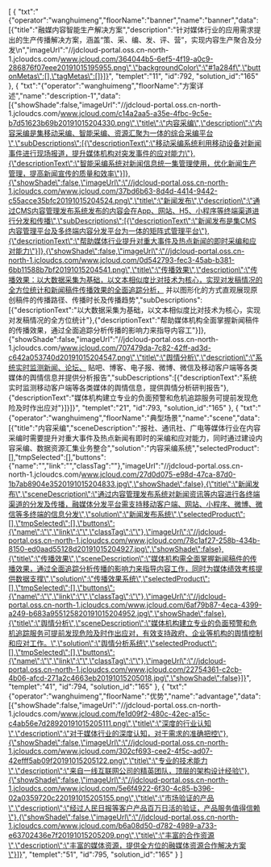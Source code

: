 [
	{
		"txt":"{\"operator\":\"wanghuimeng\",\"floorName\":\"banner\",\"name\":\"banner\",\"data\":[{\"title\":\"融媒内容智能生产解决方案\",\"description\":\"针对媒体行业的应用需求提出的生产传播解决方案，涵盖“策、采、编、发、评、营”，实现内容生产聚合及分发\\n\",\"imageUrl\":\"//jdcloud-portal.oss.cn-north-1.jcloudcs.com/www.jcloud.com/364044b5-6ef5-4f19-a0c9-286876f07eee20191015195955.png\",\"backgroundColor\":\"#1a284f\",\"buttonMetas\":[],\"tagMetas\":[]}]}",
		"templet":"11",
		"id":792,
		"solution_id":"165"
	},
	{
		"txt":"{\"operator\":\"wanghuimeng\",\"floorName\":\"方案详述\",\"name\":\"description-1\",\"data\":[{\"showShade\":false,\"imageUrl\":\"//jdcloud-portal.oss.cn-north-1.jcloudcs.com/www.jcloud.com/c14a2aa5-a35e-4fbc-9c5e-b7d51623b69b20191015204330.png\",\"title\":\"内容采编\",\"description\":\"内容采编是集移动采编、智能采编、资源汇聚为一体的综合采编平台\",\"subDescriptions\":[{\"descriptionText\":\"移动采编系统利用移动设备对新闻事件进行现场报道，提升媒体机构对突发事件的应对能力\"},{\"descriptionText\":\"智能采编系统对新闻信息统一集管理使用，优化新闻生产管理，提高新闻宣传的质量和效率\"}]},{\"showShade\":false,\"imageUrl\":\"//jdcloud-portal.oss.cn-north-1.jcloudcs.com/www.jcloud.com/37bd6b63-8d4d-4414-9442-c55acce35bfc20191015204524.png\",\"title\":\"新闻发布\",\"description\":\"通过CMS内容管理发布系统发布的内容会在App、网站、H5、小程序等终端渠道进行分发和传播\",\"subDescriptions\":[{\"descriptionText\":\"新闻发布是集CMS内容管理平台及多终端内容分发平台为一体的矩阵式管理平台\"},{\"descriptionText\":\"帮助媒体行业提升对重大事件及热点新闻的即时采编和应对能力\"}]},{\"showShade\":false,\"imageUrl\":\"//jdcloud-portal.oss.cn-north-1.jcloudcs.com/www.jcloud.com/0d542793-fec3-45ab-b381-6bb11588b7bf20191015204541.png\",\"title\":\"传播效果\",\"description\":\"传播效果：以大数据采集为基础，以文本相似度比对技术为核心，实现对发稿情况的全方位统计和新闻稿件传播效果的全面追踪分析， 并以图形化的方式直观展现原创稿件的传播路径、传播时长及传播趋势\",\"subDescriptions\":[{\"descriptionText\":\"以大数据采集为基础，以文本相似度比对技术为核心，实现对发稿情况的全方位统计\"},{\"descriptionText\":\"帮助媒体机构全面掌握新闻稿件的传播效果，通过全面追踪分析传播的影响力来指导内容工\"}]},{\"showShade\":false,\"imageUrl\":\"//jdcloud-portal.oss.cn-north-1.jcloudcs.com/www.jcloud.com/707479da-7c82-42ff-ad3d-c642a053740d20191015204547.png\",\"title\":\"舆情分析\",\"description\":\"系统实时监测新闻、论坛、 贴吧、博客、电子报、微博、微信及移动客户端等各类媒体的舆情信息并提供分析报告\",\"subDescriptions\":[{\"descriptionText\":\"系统实时监测移动客户端等各类媒体的舆情信息，提供舆情分析研判报告\"},{\"descriptionText\":\"媒体机构建立专业的负面预警和危机追踪服务可提前发现危险及时作出应对\"}]}]}",
		"templet":"21",
		"id":793,
		"solution_id":"165"
	},
	{
		"txt":"{\"operator\":\"wanghuimeng\",\"floorName\":\"典型场景\",\"name\":\"scene\",\"data\":[{\"title\":\"内容采编\",\"sceneDescription\":\"报社、通讯社、广电等媒体行业在内容采编时需要提升对重大事件及热点新闻有即时的采编和应对能力，同时通过建设内容采编、数据资源汇集业务整合\",\"solution\":\"内容采编系统\",\"selectedProduct\":[],\"tmpSelected\":[],\"buttons\":{\"name\":\"\",\"link\":\"\",\"classTag\":\"\"},\"imageUrl\":\"//jdcloud-portal.oss.cn-north-1.jcloudcs.com/www.jcloud.com/27d0d075-e98d-47ca-87d0-1b7ab8904e3520191015204833.jpg\",\"showShade\":false},{\"title\":\"新闻发布\",\"sceneDescription\":\"通过内容管理发布系统对新闻资讯等内容进行各终端渠道的分发及传播，融媒体分发平台需支持移动客户端、网站、小程序、微博、微信等多终端的信息分发\",\"solution\":\"新闻发布系统\",\"selectedProduct\":[],\"tmpSelected\":[],\"buttons\":{\"name\":\"\",\"link\":\"\",\"classTag\":\"\"},\"imageUrl\":\"//jdcloud-portal.oss.cn-north-1.jcloudcs.com/www.jcloud.com/78c1af27-258b-434b-8150-ed0aad55128d20191015204927.jpg\",\"showShade\":false},{\"title\":\"传播效果\",\"sceneDescription\":\"媒体机构需全面掌握新闻稿件的传播效果，通过全面追踪分析传播的影响力来指导内容工作，同时为媒体绩效考核提供数据支撑\",\"solution\":\"传播效果系统\",\"selectedProduct\":[],\"tmpSelected\":[],\"buttons\":{\"name\":\"\",\"link\":\"\",\"classTag\":\"\"},\"imageUrl\":\"//jdcloud-portal.oss.cn-north-1.jcloudcs.com/www.jcloud.com/6af79b87-4eca-4399-a249-b683a955125820191015204952.jpg\",\"showShade\":false},{\"title\":\"舆情分析\",\"sceneDescription\":\"媒体机构建立专业的负面预警和危机追踪服务可提前发现危险及时作出应对，有效支持政府、企业等机构的舆情控制和应对工作。\",\"solution\":\"舆情分析系统\",\"selectedProduct\":[],\"tmpSelected\":[],\"buttons\":{\"name\":\"\",\"link\":\"\",\"classTag\":\"\"},\"imageUrl\":\"//jdcloud-portal.oss.cn-north-1.jcloudcs.com/www.jcloud.com/22754361-c2cb-4b06-afcd-271a2c4663eb20191015205018.jpg\",\"showShade\":false}]}",
		"templet":"41",
		"id":794,
		"solution_id":"165"
	},
	{
		"txt":"{\"operator\":\"wanghuimeng\",\"floorName\":\"优势\",\"name\":\"advantage\",\"data\":[{\"showShade\":false,\"imageUrl\":\"//jdcloud-portal.oss.cn-north-1.jcloudcs.com/www.jcloud.com/fe1d09f2-480c-42ec-a15c-c4ab56e7d28920191015205111.png\",\"title\":\"深度的行业认知\",\"description\":\"对于媒体行业的深度认知，对于需求的准确把控\"},{\"showShade\":false,\"imageUrl\":\"//jdcloud-portal.oss.cn-north-1.jcloudcs.com/www.jcloud.com/302cf693-cee2-4f5c-ad07-42efff5ab09f20191015205122.png\",\"title\":\"专业的技术能力\",\"description\":\"来自一线互联网公司的精英团队，顶层的架构设计经验\"},{\"showShade\":false,\"imageUrl\":\"//jdcloud-portal.oss.cn-north-1.jcloudcs.com/www.jcloud.com/5e6f4922-6f30-4c85-b396-02a0359720c220191015205155.png\",\"title\":\"市场验证的产品\",\"description\":\"经过人民日报等客户产品百万日活的验证，产品服务值得信赖\"},{\"showShade\":false,\"imageUrl\":\"//jdcloud-portal.oss.cn-north-1.jcloudcs.com/www.jcloud.com/b6a08d50-d782-4989-a733-e63702436e7f20191015205209.png\",\"title\":\"丰富的合作资源\",\"description\":\"丰富的媒体资源，提供全方位的融媒体资源合作解决方案\"}]}",
		"templet":"51",
		"id":795,
		"solution_id":"165"
	}
]